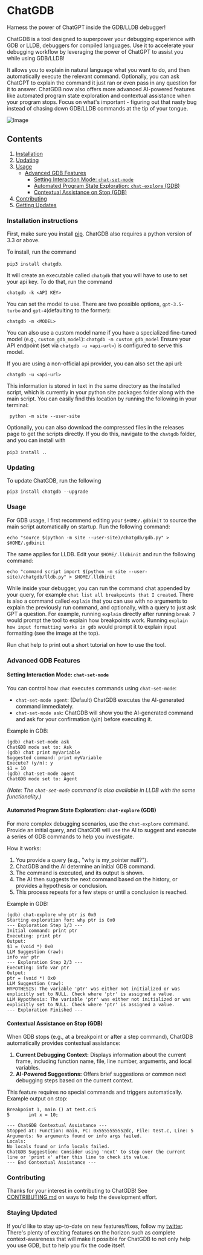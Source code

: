 # ChatGDB
Harness the power of ChatGPT inside the GDB/LLDB debugger!


ChatGDB is a tool designed to superpower your debugging experience with GDB or LLDB, debuggers for compiled languages. Use it to accelerate your debugging workflow by leveraging the power of ChatGPT to assist you while using GDB/LLDB! 

It allows you to explain in natural language what you want to do, and then automatically execute the relevant command. Optionally, you can ask ChatGPT to explain the command it just ran or even pass in any question for it to answer. ChatGDB now also offers more advanced AI-powered features like automated program state exploration and contextual assistance when your program stops. Focus on what's important - figuring out that nasty bug instead of chasing down GDB/LLDB commands at the tip of your tongue.

![Image](https://lh5.googleusercontent.com/xZMLwWWxavqYjC3fyCIZJ0m-s-f-XEoiOeWGbxRrw3dWoukUoWzJJ4iiBkVO2Vtiyr4K6o0WkTs7B40TapeBPIYwgVRVhDXGVjB4tFYoKH3_nK847nYXl3pISB6dEP6Wp_o0uPlfJOjCrLspm0_VNw)

## Contents

1. [Installation](#installation-intructions)
2. [Updating](#updating)
3. [Usage](#usage)
    * [Advanced GDB Features](#advanced-gdb-features)
        * [Setting Interaction Mode: `chat-set-mode`](#setting-interaction-mode-chat-set-mode)
        * [Automated Program State Exploration: `chat-explore` (GDB)](#automated-program-state-exploration-chat-explore-gdb)
        * [Contextual Assistance on Stop (GDB)](#contextual-assistance-on-stop-gdb)
4. [Contributing](#contributing)
5. [Getting Updates](#getting-updates)

### Installation instructions
First, make sure you install [pip](https://pip.pypa.io/en/stable/installation/). ChatGDB also
requires a python version of 3.3 or above.

To install, run the command 

```pip3 install chatgdb```. 

It will create an executable called ```chatgdb``` that you will have to use to set your api key. 
To do that, run the command

```chatgdb -k <API KEY> ```

You can set the model to use. There are two possible options, ```gpt-3.5-turbo``` and ```gpt-4```(defaulting to the former):

```chatgdb -m <MODEL>```

You can also use a custom model name if you have a specialized fine-tuned model (e.g., `custom_gdb_model`):
```chatgdb -m custom_gdb_model```
Ensure your API endpoint (set via `chatgdb -u <api-url>`) is configured to serve this model.

If you are using a non-official api provider, you can also set the api url:

```chatgdb -u <api-url>```

This information is stored in text in the same directory as the installed script, which is currently in your python site packages
folder along with the main script. You can easily find this location by running the following in your terminal:

``` python -m site --user-site```

Optionally, you can also download the compressed files in the releases page to get the scripts directly.
If you do this, navigate to the ```chatgdb``` folder, and you can install with

```pip3 install .```.

### Updating

To update ChatGDB, run the following

```pip3 install chatgdb --upgrade```


### Usage
For GDB usage, I first recommend editing your ```$HOME/.gdbinit``` to source the main script automatically on startup. Run the following command:

```echo "source $(python -m site --user-site)/chatgdb/gdb.py" > $HOME/.gdbinit```

The same applies for LLDB. Edit your ```$HOME/.lldbinit``` and run the following command:

```echo "command script import $(python -m site --user-site)/chatgdb/lldb.py" > $HOME/.lldbinit```

While inside your debugger, you can run the command chat appended by your query, for example ```chat list all breakpoints that I created```. 
There is also a command called ```explain``` that you can use with no arguments to explain the previously run command, 
and optionally, with a query to just ask GPT a question. For example, running ```explain``` directly after running 
```break 7``` would prompt the tool to explain how breakpoints work. Running ```explain how input formatting works in gdb``` 
would prompt it to explain input formatting (see the image at the top).

Run chat help to print out a short tutorial on how to use the tool.

### Advanced GDB Features

#### Setting Interaction Mode: `chat-set-mode`
You can control how `chat` executes commands using `chat-set-mode`:
*   `chat-set-mode agent`: (Default) ChatGDB executes the AI-generated command immediately.
*   `chat-set-mode ask`: ChatGDB will show you the AI-generated command and ask for your confirmation (y/n) before executing it.

Example in GDB:
```gdb
(gdb) chat-set-mode ask
ChatGDB mode set to: Ask
(gdb) chat print myVariable
Suggested command: print myVariable
Execute? (y/n): y
$1 = 10 
(gdb) chat-set-mode agent
ChatGDB mode set to: Agent
```
*(Note: The `chat-set-mode` command is also available in LLDB with the same functionality.)*

#### Automated Program State Exploration: `chat-explore` (GDB)
For more complex debugging scenarios, use the `chat-explore` command. Provide an initial query, and ChatGDB will use the AI to suggest and execute a series of GDB commands to help you investigate.

How it works:
1. You provide a query (e.g., "why is my_pointer null?").
2. ChatGDB and the AI determine an initial GDB command.
3. The command is executed, and its output is shown.
4. The AI then suggests the next command based on the history, or provides a hypothesis or conclusion.
5. This process repeats for a few steps or until a conclusion is reached.

Example in GDB:
```gdb
(gdb) chat-explore why ptr is 0x0
Starting exploration for: why ptr is 0x0
--- Exploration Step 1/3 ---
Initial command: print ptr
Executing: print ptr
Output:
$1 = (void *) 0x0
LLM Suggestion (raw):
info var ptr
--- Exploration Step 2/3 ---
Executing: info var ptr
Output:
ptr = (void *) 0x0
LLM Suggestion (raw):
HYPOTHESIS: The variable 'ptr' was either not initialized or was explicitly set to NULL. Check where 'ptr' is assigned a value.
LLM Hypothesis: The variable 'ptr' was either not initialized or was explicitly set to NULL. Check where 'ptr' is assigned a value.
--- Exploration Finished ---
```

#### Contextual Assistance on Stop (GDB)
When GDB stops (e.g., at a breakpoint or after a step command), ChatGDB automatically provides contextual assistance:
1.  **Current Debugging Context:** Displays information about the current frame, including function name, file, line number, arguments, and local variables.
2.  **AI-Powered Suggestions:** Offers brief suggestions or common next debugging steps based on the current context.

This feature requires no special commands and triggers automatically. Example output on stop:
```gdb
Breakpoint 1, main () at test.c:5
5	    int x = 10;

--- ChatGDB Contextual Assistance ---
Stopped at: Function: main, PC: 0x5555555552dc, File: test.c, Line: 5
Arguments: No arguments found or info args failed.
Locals:
No locals found or info locals failed.
ChatGDB Suggestion: Consider using 'next' to step over the current line or 'print x' after this line to check its value.
--- End Contextual Assistance ---
```

### Contributing
Thanks for your interest in contributing to ChatGDB! See [CONTRIBUTING.md](CONTRIBUTING.md) on ways to
help the development effort. 

### Staying Updated

If you'd like to stay up-to-date on new features/fixes, follow my [twitter](https://twitter.com/pranay__gosar). There's plenty
of exciting features on the horizon such as complete context-awareness that will make it possible
for ChatGDB to not only help you use GDB, but to help you fix the code itself.
